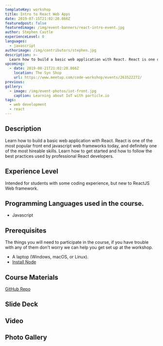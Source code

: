 ```yaml
---
templateKey: workshop
title: Intro to React Web Apps
date: 2019-07-15T21:02:20.866Z
featuredpost: false
featuredimage: /img/event-banners/react-intro-event.jpg
author: Stephen Castle
experienceLevel: 0
languages:
  - javascript
authorimage: /img/contributors/stephen.jpg
description: >-
  Learn how to build a basic web application with React. React is one of the most popular front end javascript web frameworks today, and definitely one of the most hireable skills. Learn how to get started and how to follow the best practices used by professional React developers.
upcoming:
  - date: 2019-08-21T21:02:20.866Z
    location: The Syn Shop
    url: https://www.meetup.com/code-workshop/events/263522272/
previous:
gallery:
  - image: /img/event-photos/iot-front.jpg
    caption: Learning about IoT with particle.io
tags:
  - web development
  - react
---
```


## Description

Learn how to build a basic web application with React. React is one of the most popular front end javascript web frameworks today, and definitely one of the most hireable skills. Learn how to get started and how to follow the best practices used by professional React developers.

## Experience Level

Intended for students with some coding experience, but new to ReactJS Web framework.

## Programming Languages used in the course.

- Javascript

## Prerequisites

The things you will need to participate in the course, if you have trouble with any of them don't worry we can help you get set up at the workshop.

- A laptop (Windows, macOS, or Linux).
- [Install Node](https://nodejs.org/en/download/)

## Course Materials

[GitHub Repo](https://github.com/codeworkshop-dev/workshops)

## Slide Deck

## Video

## Photo Gallery
